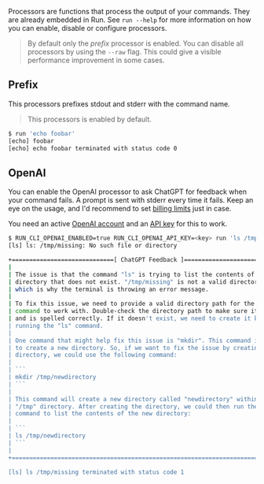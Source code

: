 Processors are functions that process the output of your commands. They are already embedded in Run.
See `run --help` for more information on how you can enable, disable or configure processors.

> By default only the _prefix_ processor is enabled. You can disable all processors by using the `--raw` flag. This could give a visible performance improvement in some cases.

## Prefix

This processors prefixes stdout and stderr with the command name.

> This processors is enabled by default.

```bash
$ run 'echo foobar'
[echo] foobar
[echo] echo foobar terminated with status code 0
```

## OpenAI

You can enable the OpenAI processor to ask ChatGPT for feedback when your command fails. A prompt is sent with stderr every time it fails. Keep an eye on the usage, and I'd recommend to set [billing limits](https://platform.openai.com/account/billing/limits) just in case.

You need an active [OpenAI account](https://platform.openai.com/account) and an [API key](https://platform.openai.com/account/api-keys) for this to work.

````bash
$ RUN_CLI_OPENAI_ENABLED=true RUN_CLI_OPENAI_API_KEY=<key> run 'ls /tmp/missing'
[ls] ls: /tmp/missing: No such file or directory

+=============================[ ChatGPT Feedback ]=============================+
|                                                                              |
| The issue is that the command "ls" is trying to list the contents of a       |
| directory that does not exist. "/tmp/missing" is not a valid directory path  |
| which is why the terminal is throwing an error message.                      |
|                                                                              |
| To fix this issue, we need to provide a valid directory path for the "ls"    |
| command to work with. Double-check the directory path to make sure it exists |
| and is spelled correctly. If it doesn't exist, we need to create it before   |
| running the "ls" command.                                                    |
|                                                                              |
| One command that might help fix this issue is "mkdir". This command is used  |
| to create a new directory. So, if we want to fix the issue by creating a new |
| directory, we could use the following command:                               |
|                                                                              |
| ```                                                                          |
| mkdir /tmp/newdirectory                                                      |
| ```                                                                          |
|                                                                              |
| This command will create a new directory called "newdirectory" within the    |
| "/tmp" directory. After creating the directory, we could then run the "ls"   |
| command to list the contents of the new directory:                           |
|                                                                              |
| ```                                                                          |
| ls /tmp/newdirectory                                                         |
| ```                                                                          |
|                                                                              |
+==============================================================================+

[ls] ls /tmp/missing terminated with status code 1
````
